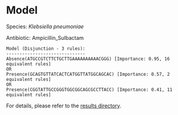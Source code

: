 
# Model

Species: *Klebsiella pneumoniae*

Antibiotic: Ampicillin_Sulbactam

```
Model (Disjunction - 3 rules):
------------------------------
Absence(ATGCCGTCTTCTGCTTGAAAAAAAAAACGGG) [Importance: 0.95, 16 equivalent rules]
OR
Presence(GCAGTGTTATCACTCATGGTTATGGCAGCAC) [Importance: 0.57, 2 equivalent rules]
OR
Presence(CGGTATTGCCGGGTGGCGGCAGCGCCTTACC) [Importance: 0.41, 11 equivalent rules]

```

For details, please refer to the [results directory](../../../../../results/scm_b/klebsiella%20pneumoniae/ampicillin_sulbactam/repeat_10/).

